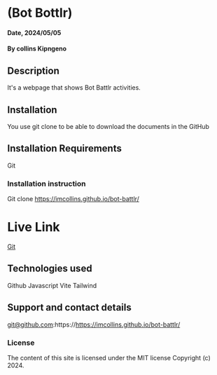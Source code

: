
# (Bot Bottlr) 

#### Date, 2024/05/05

#### By collins Kipngeno

## Description
It's a webpage that shows Bot Battlr activities.

## Installation
You use git clone to be able to download the documents in the GitHub

## Installation Requirements
Git

### Installation instruction

Git clone https://imcollins.github.io/bot-battlr/



# Live Link
[Git](https://imcollins.github.io/bot-battlr/)

## Technologies used
Github
Javascript
Vite
Tailwind

## Support and contact details
git@github.com:https://https://imcollins.github.io/bot-battlr/

### License
The content of this site is licensed under the MIT license
Copyright (c) 2024.
